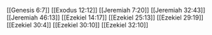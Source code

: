 [[Genesis 6:7]]
[[Exodus 12:12]]
[[Jeremiah 7:20]]
[[Jeremiah 32:43]]
[[Jeremiah 46:13]]
[[Ezekiel 14:17]]
[[Ezekiel 25:13]]
[[Ezekiel 29:19]]
[[Ezekiel 30:4]]
[[Ezekiel 30:10]]
[[Ezekiel 32:10]]
